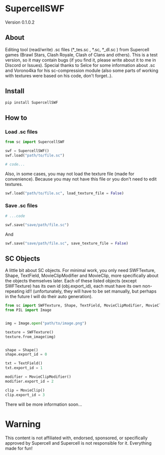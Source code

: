 # SupercellSWF

Version 0.1.0.2

## About

Editing tool (read/write) .sc files (*_tes.sc , *.sc, *_dl.sc ) from Supercell games (Brawl Stars, Clash Royale, Clash of Clans and others). This is a test version, so it may contain bugs (if you find it, please write about it to me in Discord or Issues). Special thanks to Selce for some information about .sc and Vorono4ka for his sc-compression module (also some parts of working with textures were based on his code, don't forget..).


## Install
```sh 
pip install SupercellSWF
```

## How to

### Load .sc files

```python 
from sc import SupercellSWF

swf = SupercellSWF()
swf.load("path/to/file.sc")

# code...

```

Also, in some cases, you may not load the texture file (made for convenience). Because you may not have this file or you don't need to edit textures.

```python 
swf.load("path/to/file.sc", load_texture_file = False)
```

### Save .sc files

```python 
# ...code

swf.save("save/path/file.sc")
```

And

```python 
swf.save("save/path/file.sc", save_texture_file = False)
```

## SC Objects

A little bit about SC objects. For minimal work, you only need SWFTexture, Shape, TextField, MovieClipModifier and MovieClip, more specifically about the objects themselves later. Each of these listed objects (except SWFTexture) has its own id (obj.export_id), each must have its own non-repeating id!! (unfortunately, they will have to be set manually, but perhaps in the future I will do their auto generation).

```python 
from sc import SWFTexture, Shape, TextField, MovieClipModifier, MovieClip
from PIL import Image


img = Image.open("path/to/image.png")

texture = SWFTexture()
texture.from_image(img)


shape = Shape()
shape.export_id = 0

txt = TextField()
txt.export_id = 1

modifier = MovieClipModifier()
modifier.export_id = 2

clip = MovieClip()
clip.export_id = 3

```

There will be more information soon...

# Warning

This content is not affiliated with, endorsed, sponsored, or specifically approved by Supercell and Supercell is not responsible for it. Everything made for fun!
